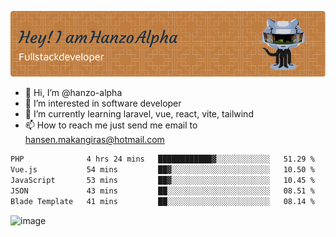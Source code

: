 ![Header](./github-header-image.png)

- 👋 Hi, I’m @hanzo-alpha
- 👀 I’m interested in software developer
- 🌱 I’m currently learning laravel, vue, react, vite, tailwind
- 📫 How to reach me just send me email to hansen.makangiras@hotmail.com 

<!---
hanzo-alpha/hanzo-alpha is a ✨ special ✨ repository because its `README.md` (this file) appears on your GitHub profile.
You can click the Preview link to take a look at your changes.
--->

<!--START_SECTION:waka-->

```txt
PHP              4 hrs 24 mins   ████████████▓░░░░░░░░░░░░   51.29 %
Vue.js           54 mins         ██▓░░░░░░░░░░░░░░░░░░░░░░   10.50 %
JavaScript       53 mins         ██▓░░░░░░░░░░░░░░░░░░░░░░   10.45 %
JSON             43 mins         ██░░░░░░░░░░░░░░░░░░░░░░░   08.51 %
Blade Template   41 mins         ██░░░░░░░░░░░░░░░░░░░░░░░   08.14 %
```

<!--END_SECTION:waka-->

![image](https://github.com/hanzo-alpha/hanzo-alpha/assets/111342797/c4bd2977-6123-4017-8652-6e166259b484)

